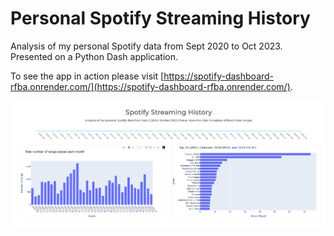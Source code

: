 # Personal Spotify Streaming History

Analysis of my personal Spotify data from Sept 2020 to Oct 2023. Presented on a Python Dash application.

To see the app in action please visit [https://spotify-dashboard-rfba.onrender.com/](https://spotify-dashboard-rfba.onrender.com/).

![assets/images/landing_page.png](assets/images/landing_page.png)
